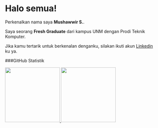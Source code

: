 # Halo semua! 

Perkenalkan nama saya **Mushawwir S.**.<br>

Saya seorang **Fresh Graduate** dari kampus UNM dengan Prodi Teknik Komputer.<br>

Jika kamu tertarik untuk berkenalan denganku, silakan ikuti akun [Linkedin](http://www.linkedin.com/in/mushawwir-s) ku ya.

###GitHub Statistik
<p align="left">
<a href="https://github.com/MushawwirS">
  <img height="180em" src="https://github-readme-stats-eight-theta.vercel.app/api?username=MushawwirS&show_icons=true&theme=algolia&include_all_commits=true&count_private=true"/>
  <img height="180em" src="https://github-readme-stats-eight-theta.vercel.app/api/top-langs/?username=MushawwirS&layout=compact&theme=algolia"/>
</a>
</p>
